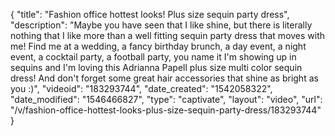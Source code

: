 {
    "title": "Fashion office hottest looks! Plus size sequin party dress",
    "description": "Maybe you have seen that I like shine, but there is literally nothing that I like more than a well fitting sequin party dress that moves with me! Find me at a wedding, a fancy birthday brunch, a day event, a night event, a cocktail party, a football party, you name it I'm showing up in sequins and I'm loving this Adrianna Papell plus size multi color sequin dress! And don't forget some great hair accessories that shine as bright as you :)",
    "videoid": "183293744",
    "date_created": "1542058322",
    "date_modified": "1546466827",
    "type": "captivate",
    "layout": "video",
    "url": "\/v\/fashion-office-hottest-looks-plus-size-sequin-party-dress\/183293744"
}